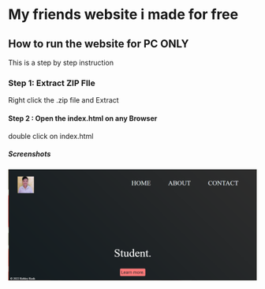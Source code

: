 # My friends website i made for free

## How to run the website for PC ONLY
This is a step by step instruction


### Step 1: Extract ZIP FIle

Right click the .zip file and Extract

#### Step 2 : Open the index.html on any Browser
double click on index.html
    
    
##### Screenshots

![Rob](ss.png)

